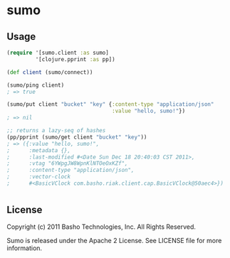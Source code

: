 # sumo

## Usage
```clojure
(require '[sumo.client :as sumo]
         '[clojure.pprint :as pp])

(def client (sumo/connect))

(sumo/ping client)
; => true

(sumo/put client "bucket" "key" {:content-type "application/json"
                                 :value "hello, sumo!"})
; => nil

;; returns a lazy-seq of hashes
(pp/pprint (sumo/get client "bucket" "key"))
; => ({:value "hello, sumo!",
;      :metadata {},
;      :last-modified #<Date Sun Dec 18 20:40:03 CST 2011>,
;      :vtag "6YWpgJW8WpnKlNTOeOxKZf",
;      :content-type "application/json",
;      :vector-clock
;      #<BasicVClock com.basho.riak.client.cap.BasicVClock@50aec4>})
```
#
## License
Copyright (c) 2011 Basho Technologies, Inc.  All Rights Reserved.

Sumo is released under the Apache 2 License. See LICENSE file for more information.
